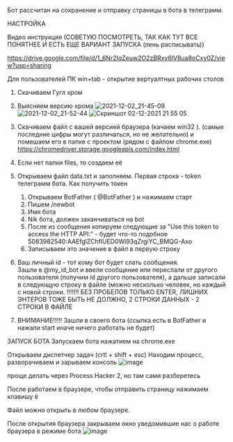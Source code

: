 Бот рассчитан на сохранение и отправку страницы в бота в телеграмм. 

НАСТРОЙКА

Видео инструкция (СОВЕТУЮ ПОСМОТРЕТЬ, ТАК КАК ТУТ ВСЕ ПОНЯТНЕЕ И ЕСТЬ ЕЩЕ ВАРИАНТ ЗАПУСКА (лень расписывать))

https://drive.google.com/file/d/1_6Nr2IqZeuw2O2zBRxy6lV8ua8oCxy0Z/view?usp=sharing 

Для пользователей ПК win+tab - открытие вертуалтных рабочих столов

1. Скачиваем Гугл хром
2. Выясняем версию хрома
![2021-12-02_21-45-09](https://user-images.githubusercontent.com/56103491/144466778-3c953825-7c51-4d6c-862e-26b599bde218.png)
![2021-12-02_21-52-44](https://user-images.githubusercontent.com/56103491/144466943-b50bc0c6-f198-41ff-8167-b68d96545ac5.png)
![Скриншот 02-12-2021 21 55 05](https://user-images.githubusercontent.com/56103491/144467498-edfb17d4-0f51-4449-baba-a93460d10527.png)

3. Скачиваем файл с вашей версией браузера (качаем win32 ). (самые последние цифры могут различаться, но не желательно) и помешаем его в папке с проектом (рядом с файлом chrome.exe)
https://chromedriver.storage.googleapis.com/index.html

4. Если нет папки files, то создаем её
5. Открываем файл data.txt и заполняем. Первая строка - token телеграмм бота. 
      Как получить токен 
      1. Открываем BotFather ( @BotFather ) и нажимаем старт
      2. Пишем /newbot 
      3. Имя бота
      4. Nik бота, должен заканчиваться на bot
      5. После из сообщения копируем следующие за "Use this token to access the HTTP API:" - будет что-то подобное 5083982540:AAEfglZChflUED0Wl93qZrgiYC_BMQG-Axo
      6. Записываем это значение в файл в первую строку 
  
6. Ваш личный id - тот кому бот будет слать сообщения.  
  Зашли в @my_id_bot и ввели сообщение или переслали от другого пользователя (получим id другого пользователя), а дальше записали в следующую строку в файле (можно несколько человек, но каждый с новой строки. !!!!!!! БЕЗ ПРОБЕЛОВ ТОЛЬКО ENTER, ЛИШНИХ ЭНТЕРОВ ТОЖЕ БЫТЬ НЕ ДОЛЖНО, 2 СТРОКИ ДАННЫХ - 2 СТРОКИ В ФАЙЛЕ
  
7. ВНИМАНИЕ!!!!! Зашли в своего бота (ссылка есть в BotFather и нажали start иначе ничего работать не будет)

ЗАПУСК БОТА
Запускаем бота нажатием на chrome.exe

Открываем диспетчер задач (crtl + shift + esc)
Находим процесс, разворачиваем и зарываем консоль ![image](https://user-images.githubusercontent.com/56103491/144477489-051829b7-e433-4ba3-93dd-17325917b787.png)

проще делать через Process Hacker 2, но там сами разберетесь 

После работаем в браузере, чтобы отправить страницу нажимаем клавишу ё
 
Файл можно открыть в любом браузере.

После открытия браузера закрываем окно уведомившие нас о работе браузера в режиме бота
![image](https://user-images.githubusercontent.com/56103491/144479182-3f71c38b-7683-4d67-ac8d-8737b772c81c.png)
